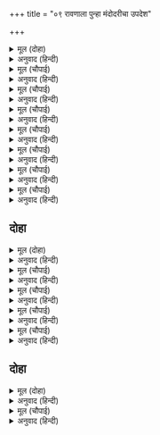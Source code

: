 +++
title = "०९ रावणाला पुन्हा मंदोदरीचा उपदेश"

+++


<details><summary>मूल (दोहा)</summary>

साँझ जानि दसकंधर भवन गयउ बिलखाइ।  
मंदोदरीं रावनहि बहुरि कहा समुझाइ॥ ३५(ख)॥
</details>

<details><summary>अनुवाद (हिन्दी)</summary>

संध्याकाळ झालेली पाहून दशग्रीव उदास होऊन महालात गेला. मंदोदरीने रावणाला पुन्हा समजावून सांगितले,॥ ३५(ख)॥
</details>

<details><summary>मूल (चौपाई)</summary>

कंत समुझि मन तजहु कुमतिही।  
सोह न समर तुम्हहि रघुपतिही॥  
रामानुज लघु रेख खचाई।  
सोउ नहिं नाघेहु असि मनुसाई॥
</details>

<details><summary>अनुवाद (हिन्दी)</summary>

‘हे कांत, मनात विचार करून कुबुद्धी सोडून द्या. तुमच्यात व श्रीरघुनाथांच्यात युद्ध होणे शोभत नाही. त्यांच्या लहान भावाने एक छोटीशी रेषा काढली, तीसुद्धा तुम्ही ओलांडू शकला नाही. हे आहे तुमचे पौरुष.॥ १॥
</details>

<details><summary>मूल (चौपाई)</summary>

पिय तुम्ह ताहि जितब संग्रामा।  
जाके दूत केर यह कामा॥  
कौतुक सिंधु नाघि तव लंका।  
आयउ कपि केहरी असंका॥
</details>

<details><summary>अनुवाद (हिन्दी)</summary>

हे प्रियतम, ज्यांच्या दूताचे हे कृत्य आहे, त्यांना तुम्ही संग्रामामध्ये जिंकू शकाल? सहज खेळाप्रमाणे समुद्र ओलांडून आलेला तो वानर-सिंह हनुमान तुमच्या लंकेत निर्भयपणे आला होता.॥ २॥
</details>

<details><summary>मूल (चौपाई)</summary>

रखवारे हति बिपिन उजारा।  
देखत तोहि अच्छ तेहिं मारा॥  
जारि सकल पुर कीन्हेसि छारा।  
कहाँ रहा बल गर्ब तुम्हारा॥
</details>

<details><summary>अनुवाद (हिन्दी)</summary>

रखवालदारांना मारून त्याने अशोकवन उध्वस्त केले. पहाता-पहाता त्याने अक्षकुमाराला ठार मारले आणि संपूर्ण नगर जाळून खाक केले. त्यावेळी तुमच्या बळाचा गर्व कुठे गेला होता?॥ ३॥
</details>

<details><summary>मूल (चौपाई)</summary>

अब पति मृषा गाल जनि मारहु।  
मोर कहा कछु हृदयँ बिचारहु॥  
पति रघुपतिहि नृपति जनि मानहु।  
अग जग नाथ अतुलबल जानहु॥
</details>

<details><summary>अनुवाद (हिन्दी)</summary>

आता हे स्वामी, खोटी घमेंड धरू नका. माझ्या म्हणण्यावर मनात काही विचार करा. हे नाथ, श्रीरघुनाथांना नुसता राजा समजू नका; तर ते चराचराचे स्वामी आणि अतुलनीय बलवान आहेत, हे लक्षात ठेवा.॥ ४॥
</details>

<details><summary>मूल (चौपाई)</summary>

बान प्रताप जान मारीचा।  
तासु कहा नहिं मानेहि नीचा॥  
जनक सभाँ अगनित भूपाला।  
रहे तुम्हउ बल अतुल बिसाला॥
</details>

<details><summary>अनुवाद (हिन्दी)</summary>

श्रीरामांच्या बाणाचा प्रताप तर त्या मारीचाला चांगलाच माहीत होता. परंतु तुम्ही त्याचे ऐकले नाही. त्याच्या सांगण्याची अवहेलना केली. जनकाच्या सभेत अगणित राजे होते, तेथे विशाल आणि अतुलनीय बळाचे असे तुम्ही होता.॥ ५॥
</details>

<details><summary>मूल (चौपाई)</summary>

भंजि धनुष जानकी बिआही।  
तब संग्राम जितेहु किन ताही॥  
सुरपति सुत जानइ बल थोरा।  
राखा जिअत आँखि गहि फोरा॥
</details>

<details><summary>अनुवाद (हिन्दी)</summary>

तेथे शिवधनुष्य मोडून श्रीरामांनी जानकीला वरले, तेव्हा तुम्ही त्यांना युद्धात का जिंकले नाही? इंद्रपुत्र जयंताला त्यांचे बळ काहीसे ठाऊक होते. श्रीरामांनी त्याचा फक्त एक डोळा फोडून टाकला आणि त्याला जिवंत सोडले.॥ ६॥
</details>

<details><summary>मूल (चौपाई)</summary>

सूपनखा कै गति तुम्ह देखी।  
तदपि हृदयँ नहिं लाज बिसेषी॥
</details>

<details><summary>अनुवाद (हिन्दी)</summary>

शूर्पणखेची दशा तर तुम्ही पाहिलीच आहे. तरीही तुमच्या मनाला श्रीरामांशी लढण्याचा विचार करताना काही लाज वाटत नाही!॥ ७॥
</details>

## दोहा


<details><summary>मूल (दोहा)</summary>

बधि बिराध खर दूषनहि लीलाँ हत्यो कबंध।  
बालि एक सर मारॺो तेहि जानहु दसकंध॥ ३६॥
</details>

<details><summary>अनुवाद (हिन्दी)</summary>

ज्यांनी विराध आणि खर-दूषणाला मारून लीलया कबंधालाही मारून टाकले आणि ज्यांनी बालीला एकाच बाणात मारले, हे दशानन, तुम्ही त्यांचे महत्त्व ध्यानात घ्या.॥ ३६॥
</details>

<details><summary>मूल (चौपाई)</summary>

जेहिं जलनाथ बँधायउ हेला।  
उतरे प्रभु दल सहित सुबेला॥  
कारुनीक दिनकर कुल केतू।  
दूत पठायउ तव हित हेतू॥
</details>

<details><summary>अनुवाद (हिन्दी)</summary>

ज्यांनी सहजासहजी समुद्राला बांध घातला आणि जे प्रभू सेनेसह सुवेळ पर्वतावर उतरले, त्या सूर्यकुलाचे ध्वजस्वरूप असलेल्या करुणामय भगवंतांनी तुमच्या कल्याणासाठीच दूत पाठविला.॥ १॥
</details>

<details><summary>मूल (चौपाई)</summary>

सभा माझ जेहिं तव बल मथा।  
करि बरूथ महुँ मृगपति जथा॥  
अंगद हनुमत अनुचर जाके।  
रन बाँकुरे बीर अति बाँके॥
</details>

<details><summary>अनुवाद (हिन्दी)</summary>

भर सभेमध्ये येऊन ज्याप्रमाणे हत्तींच्या झुंडीत येऊन सिंह त्यांना छिन्न-भिन्न करतो, त्याप्रमाणे ज्याने तुमचे बल घुसळून टाकले, तो रणामध्ये बहादूर व महान वीर असलेला अंगद आणि हनुमान हे ज्यांचे सेवक आहेत,॥ २॥
</details>

<details><summary>मूल (चौपाई)</summary>

तेहि कहँ पिय पुनि पुनि नर कहहू।  
मुधा मान ममता मद बहहू॥  
अहह कंत कृत राम बिरोधा।  
काल बिबस मन उपज न बोधा॥
</details>

<details><summary>अनुवाद (हिन्दी)</summary>

पतिराज! त्यांना तुम्ही वारंवार मनुष्य म्हणता! तुम्ही उगाच मान, ममता आणि मद यांचे ओझे वाहात आहात. हे प्रियतम, तुम्ही श्रीरामांना विरोध केला आणि काळाच्या पूर्ण दाढेत असल्यामुळे तुमच्या मनात अजूनही ज्ञान उत्पन्न होत नाही.॥ ३॥
</details>

<details><summary>मूल (चौपाई)</summary>

काल दंड गहि काहु न मारा।  
हरइ धर्म बल बुद्धि बिचारा॥  
निकट काल जेहि आवत साईं।  
तेहि भ्रम होइ तुम्हारिहि नाईं॥
</details>

<details><summary>अनुवाद (हिन्दी)</summary>

काल हा काठी घेऊन कुणाला मारत नाही. तो धर्म, बल, बुद्धी आणि विचार हिरावून घेतो. हे स्वामी, मरणाची वेळ जवळ आल्यावर, त्याला तुमच्यासारखाच भ्रम होत असतो.॥ ४॥
</details>

## दोहा


<details><summary>मूल (दोहा)</summary>

दुइ सुत मरे दहेउ पुर अजहुँ पूर पिय देहु।  
कृपासिंधु रघुनाथ भजि नाथ बिमल जसु लेहु॥ ३७॥
</details>

<details><summary>अनुवाद (हिन्दी)</summary>

तुमचे दोन पुत्र मारले गेले आणि नगर जळून गेले. झाले ते झाले. हे प्रियतम! अजून तरी ही चूक सुधारा. श्रीरामांशी वैर सोडून द्या आणि हे नाथ, कृपेचे समुद्र असलेल्या श्रीरघुनाथांना भजून निर्मल कीर्ती प्राप्त करा.’॥ ३७॥
</details>

<details><summary>मूल (चौपाई)</summary>

नारि बचन सुनि बिसिख समाना।  
सभाँ गयउ उठि होत बिहाना॥  
बैठ जाइ सिंघासन फूली।  
अति अभिमान त्रास सब भूली॥
</details>

<details><summary>अनुवाद (हिन्दी)</summary>

पत्नीचे बाणासमान बोचणारे बोलणे ऐकूनही सकाळ होताच रावण सभेमध्ये गेला आणि निर्भयपणे अत्यंत गर्वाने सिंहासनावर जाऊन बसला.॥ १॥
</details>
